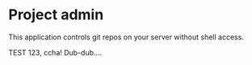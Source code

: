 Project admin
=============

This application controls git repos on your server without shell access.

TEST 123, ccha! Dub-dub....
